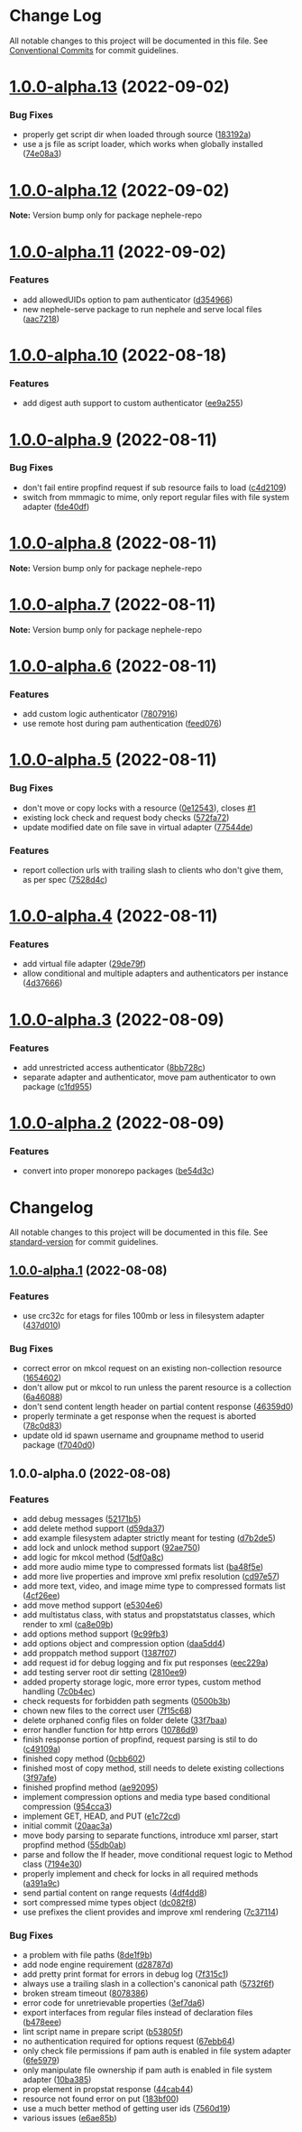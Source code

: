 # Change Log

All notable changes to this project will be documented in this file.
See [Conventional Commits](https://conventionalcommits.org) for commit guidelines.

# [1.0.0-alpha.13](https://github.com/sciactive/nephele/compare/v1.0.0-alpha.12...v1.0.0-alpha.13) (2022-09-02)


### Bug Fixes

* properly get script dir when loaded through source ([183192a](https://github.com/sciactive/nephele/commit/183192aad7cffffd3f87ae39dddc72428b333a60))
* use a js file as script loader, which works when globally installed ([74e08a3](https://github.com/sciactive/nephele/commit/74e08a3b54b2e98dbae7f3bcde24cf6865f34b67))





# [1.0.0-alpha.12](https://github.com/sciactive/nephele/compare/v1.0.0-alpha.11...v1.0.0-alpha.12) (2022-09-02)

**Note:** Version bump only for package nephele-repo





# [1.0.0-alpha.11](https://github.com/sciactive/nephele/compare/v1.0.0-alpha.10...v1.0.0-alpha.11) (2022-09-02)


### Features

* add allowedUIDs option to pam authenticator ([d354966](https://github.com/sciactive/nephele/commit/d354966bc4a00a06092a14ecb0fa3abb50841a4f))
* new nephele-serve package to run nephele and serve local files ([aac7218](https://github.com/sciactive/nephele/commit/aac721836b536c2dbaee911cb92f066e57d8fc6a))





# [1.0.0-alpha.10](https://github.com/sciactive/nephele/compare/v1.0.0-alpha.9...v1.0.0-alpha.10) (2022-08-18)


### Features

* add digest auth support to custom authenticator ([ee9a255](https://github.com/sciactive/nephele/commit/ee9a2550e79372fd992aa6e9cbe5c66b9ed055f8))





# [1.0.0-alpha.9](https://github.com/sciactive/nephele/compare/v1.0.0-alpha.8...v1.0.0-alpha.9) (2022-08-11)


### Bug Fixes

* don't fail entire propfind request if sub resource fails to load ([c4d2109](https://github.com/sciactive/nephele/commit/c4d2109a168a5ba8105c01010719b549a1ab2cf8))
* switch from mmmagic to mime, only report regular files with file system adapter ([fde40df](https://github.com/sciactive/nephele/commit/fde40df164a96aab1245938099d4072cab1d1403))





# [1.0.0-alpha.8](https://github.com/sciactive/nephele/compare/v1.0.0-alpha.7...v1.0.0-alpha.8) (2022-08-11)

**Note:** Version bump only for package nephele-repo





# [1.0.0-alpha.7](https://github.com/sciactive/nephele/compare/v1.0.0-alpha.6...v1.0.0-alpha.7) (2022-08-11)

**Note:** Version bump only for package nephele-repo





# [1.0.0-alpha.6](https://github.com/sciactive/nephele/compare/v1.0.0-alpha.5...v1.0.0-alpha.6) (2022-08-11)


### Features

* add custom logic authenticator ([7807916](https://github.com/sciactive/nephele/commit/7807916419d380638dd58bc2fe051dc0cb38b76a))
* use remote host during pam authentication ([feed076](https://github.com/sciactive/nephele/commit/feed07681be143c552280b8c15a6826e54661074))





# [1.0.0-alpha.5](https://github.com/sciactive/nephele/compare/v1.0.0-alpha.4...v1.0.0-alpha.5) (2022-08-11)


### Bug Fixes

* don't move or copy locks with a resource ([0e12543](https://github.com/sciactive/nephele/commit/0e125438ca0571beba54950217938d00a2e7af1a)), closes [#1](https://github.com/sciactive/nephele/issues/1)
* existing lock check and request body checks ([572fa72](https://github.com/sciactive/nephele/commit/572fa7271a64da79b510b04b8fe2c0e179b4de27))
* update modified date on file save in virtual adapter ([77544de](https://github.com/sciactive/nephele/commit/77544de7240fbc8986f4c542388e7ab0743041b2))


### Features

* report collection urls with trailing slash to clients who don't give them, as per spec ([7528d4c](https://github.com/sciactive/nephele/commit/7528d4c06c2abec5aa00cd9bb3dba4478eb4ba98))





# [1.0.0-alpha.4](https://github.com/sciactive/nephele/compare/v1.0.0-alpha.3...v1.0.0-alpha.4) (2022-08-11)


### Features

* add virtual file adapter ([29de79f](https://github.com/sciactive/nephele/commit/29de79fbae3c0140147a8422006dde77a25fc5ee))
* allow conditional and multiple adapters and authenticators per instance ([4d37666](https://github.com/sciactive/nephele/commit/4d37666b151f853d2671547b78a87b6cd3564556))





# [1.0.0-alpha.3](https://github.com/sciactive/nephele/compare/v1.0.0-alpha.2...v1.0.0-alpha.3) (2022-08-09)


### Features

* add unrestricted access authenticator ([8bb728c](https://github.com/sciactive/nephele/commit/8bb728c9d79cd163f5ee46ae254ea8c795c93b1a))
* separate adapter and authenticator, move pam authenticator to own package ([c1fd955](https://github.com/sciactive/nephele/commit/c1fd9556db6eefb3460fcbfc59308c8950986c53))





# [1.0.0-alpha.2](https://github.com/sciactive/nephele/compare/v1.0.0-alpha.1...v1.0.0-alpha.2) (2022-08-09)


### Features

* convert into proper monorepo packages ([be54d3c](https://github.com/sciactive/nephele/commit/be54d3cd3c06c0691f46593bbcac24203a9cebe3))





# Changelog

All notable changes to this project will be documented in this file. See [standard-version](https://github.com/conventional-changelog/standard-version) for commit guidelines.

## [1.0.0-alpha.1](https://github.com/sciactive/nephele/compare/v1.0.0-alpha.0...v1.0.0-alpha.1) (2022-08-08)


### Features

* use crc32c for etags for files 100mb or less in filesystem adapter ([437d010](https://github.com/sciactive/nephele/commit/437d01010a3818c9c7b55a7759fed7fca2a0f80d))


### Bug Fixes

* correct error on mkcol request on an existing non-collection resource ([1654602](https://github.com/sciactive/nephele/commit/165460251b27fa92d55ab149a8e98e6734b06865))
* don't allow put or mkcol to run unless the parent resource is a collection ([6a46088](https://github.com/sciactive/nephele/commit/6a46088940c4ff0e58c86224ea9b94cd61b8c325))
* don't send content length header on partial content response ([46359d0](https://github.com/sciactive/nephele/commit/46359d00d1ba6032a0ae8184097d4f45fe783ce5))
* properly terminate a get response when the request is aborted ([78c0d83](https://github.com/sciactive/nephele/commit/78c0d8331108b38a5d5b547a3638baa68bbdfee2))
* update old id spawn username and groupname method to userid package ([f7040d0](https://github.com/sciactive/nephele/commit/f7040d0fa51a87c32e766c6d3f2f6b53ff32fe64))

## 1.0.0-alpha.0 (2022-08-08)


### Features

* add debug messages ([52171b5](https://github.com/sciactive/nephele/commit/52171b57e9097571e92f4c7a2335d3dfed4c6147))
* add delete method support ([d59da37](https://github.com/sciactive/nephele/commit/d59da37d13890904a67cf8a5d1a47e47a7873f8a))
* add example filesystem adapter strictly meant for testing ([d7b2de5](https://github.com/sciactive/nephele/commit/d7b2de53bcec33ca9fa4c443e81df489909602b3))
* add lock and unlock method support ([92ae750](https://github.com/sciactive/nephele/commit/92ae750ce771f145070ac7ae5bac848a333cd0f5))
* add logic for mkcol method ([5df0a8c](https://github.com/sciactive/nephele/commit/5df0a8c7d2ff56098c804e673c79d8c75d44395e))
* add more audio mime type to compressed formats list ([ba48f5e](https://github.com/sciactive/nephele/commit/ba48f5e5d677723223fa578a9a7fd142cc6eac9a))
* add more live properties and improve xml prefix resolution ([cd97e57](https://github.com/sciactive/nephele/commit/cd97e570a27a329f3cb13018148b18d9fce6f364))
* add more text, video, and image mime type to compressed formats list ([4cf26ee](https://github.com/sciactive/nephele/commit/4cf26ee9eb5b63bf9ef7acb88c91b75ad06a9540))
* add move method support ([e5304e6](https://github.com/sciactive/nephele/commit/e5304e6e65117a29870f344c696ec83b5e5b3265))
* add multistatus class, with status and propstatstatus classes, which render to xml ([ca8e09b](https://github.com/sciactive/nephele/commit/ca8e09bf35a1c7a8edd96782ed83383f0ed1a5a3))
* add options method support ([9c99fb3](https://github.com/sciactive/nephele/commit/9c99fb31810f6584a31ee4f5f77ca2310b787285))
* add options object and compression option ([daa5dd4](https://github.com/sciactive/nephele/commit/daa5dd4cfc259d996a66a155ed215995fd8d47ca))
* add proppatch method support ([1387f07](https://github.com/sciactive/nephele/commit/1387f07689e7a4bb4e75eb4e4b8e71c6682bd7b5))
* add request id for debug logging and fix put responses ([eec229a](https://github.com/sciactive/nephele/commit/eec229ac1d8be4232c88526a5bd3f9945d0a8440))
* add testing server root dir setting ([2810ee9](https://github.com/sciactive/nephele/commit/2810ee983615a3257613b1b817f61665e4c69d61))
* added property storage logic, more error types, custom method handling ([7c0b4ec](https://github.com/sciactive/nephele/commit/7c0b4ecb9101623bb19cf5b3ce091b79d84e2eb8))
* check requests for forbidden path segments ([0500b3b](https://github.com/sciactive/nephele/commit/0500b3b92aac9bf921009429acb72b7a22234da8))
* chown new files to the correct user ([7f15c68](https://github.com/sciactive/nephele/commit/7f15c68e42b633c357d4b7e6bc977b1f9fc3e2aa))
* delete orphaned config files on folder delete ([33f7baa](https://github.com/sciactive/nephele/commit/33f7baacf8667dc1f2b77269db3e4baf6b068644))
* error handler function for http errors ([10786d9](https://github.com/sciactive/nephele/commit/10786d931ea3e800c268bb759b510ab8cc7ad4b7))
* finish response portion of propfind, request parsing is stil to do ([c49109a](https://github.com/sciactive/nephele/commit/c49109a7ec0e525bbaade8adb13bfd60b0ca0610))
* finished copy method ([0cbb602](https://github.com/sciactive/nephele/commit/0cbb602c9f57a74f2f6dc1473171296b8b050be1))
* finished most of copy method, still needs to delete existing collections ([3f97afe](https://github.com/sciactive/nephele/commit/3f97afe6349b86a80e5e311c9f016f8bc4c83da7))
* finished propfind method ([ae92095](https://github.com/sciactive/nephele/commit/ae92095a9b72acd488c0c6ac0a507255d5ef4016))
* implement compression options and media type based conditional compression ([954cca3](https://github.com/sciactive/nephele/commit/954cca31c5c424f055bd5b3a2c94f8ddac7952bd))
* implement GET, HEAD, and PUT ([e1c72cd](https://github.com/sciactive/nephele/commit/e1c72cd8c6a486c2f637c0539a7630c4ecc9778a))
* initial commit ([20aac3a](https://github.com/sciactive/nephele/commit/20aac3ab88a1a6eb89a0fa56c310aa6075ffcc5d))
* move body parsing to separate functions, introduce xml parser, start propfind method ([55db0ab](https://github.com/sciactive/nephele/commit/55db0ab2f482f571b62ad9ba44029613b47836e2))
* parse and follow the If header, move conditional request logic to Method class ([7194e30](https://github.com/sciactive/nephele/commit/7194e3040e2b1affdb403950ae667ae5ad70bcbf))
* properly implement and check for locks in all required methods ([a391a9c](https://github.com/sciactive/nephele/commit/a391a9cb7fe112dfefec2b897b04107d5a4a099a))
* send partial content on range requests ([4df4dd8](https://github.com/sciactive/nephele/commit/4df4dd8df4ba6c369cfd7e4e0dabe205c4f41756))
* sort compressed mime types object ([dc082f8](https://github.com/sciactive/nephele/commit/dc082f8fac63eb15eac79392fda111c1397a5bee))
* use prefixes the client provides and improve xml rendering ([7c37114](https://github.com/sciactive/nephele/commit/7c37114b2b103a33efdf044ede805f005c701b87))


### Bug Fixes

* a problem with file paths ([8de1f9b](https://github.com/sciactive/nephele/commit/8de1f9b7e8312e35ecd33be03419e81ea2bf5034))
* add node engine requirement ([d28787d](https://github.com/sciactive/nephele/commit/d28787db310aad76971bac89f00ae8b59295a814))
* add pretty print format for errors in debug log ([7f315c1](https://github.com/sciactive/nephele/commit/7f315c117a8b89df8183d0a077d5ed24f14ccda9))
* always use a trailing slash in a collection's canonical path ([5732f6f](https://github.com/sciactive/nephele/commit/5732f6f063a71f265ac35b77624f16494c73e649))
* broken stream timeout ([8078386](https://github.com/sciactive/nephele/commit/8078386119c9816a7857e094cb0e15672aa32ef8))
* error code for unretrievable properties ([3ef7da6](https://github.com/sciactive/nephele/commit/3ef7da6745444a387d66231b382c6e8939d3ef67))
* export interfaces from regular files instead of declaration files ([b478eee](https://github.com/sciactive/nephele/commit/b478eeed9653f0956456bbb330de72311a83afb8))
* lint script name in prepare script ([b53805f](https://github.com/sciactive/nephele/commit/b53805fb76a169c270a7d01d9457157f996e63cb))
* no authentication required for options request ([67ebb64](https://github.com/sciactive/nephele/commit/67ebb64439e2245c6a70626332413f84ee1c9983))
* only check file permissions if pam auth is enabled in file system adapter ([6fe5979](https://github.com/sciactive/nephele/commit/6fe597928e12ec56789fcd5e6e25a58c72b15501))
* only manipulate file ownership if pam auth is enabled in file system adapter ([10ba385](https://github.com/sciactive/nephele/commit/10ba385331102f699afe2646bdf50894bf31d080))
* prop element in propstat response ([44cab44](https://github.com/sciactive/nephele/commit/44cab447bf30a992971024624ea2cb86fbac49fd))
* resource not found error on put ([183bf00](https://github.com/sciactive/nephele/commit/183bf002f550098f4fa98b30909c456bba626e62))
* use a much better method of getting user ids ([7560d19](https://github.com/sciactive/nephele/commit/7560d19e7bdc1d56c6b442b2e23b2233d1fb5758))
* various issues ([e6ae85b](https://github.com/sciactive/nephele/commit/e6ae85bd947922ec42e355a78432bc3a4ff99100))
